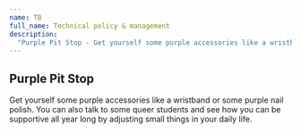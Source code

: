 ```yaml
---
name: TB
full_name: Technical policy & management
description:
  "Purple Pit Stop - Get yourself some purple accessories like a wristband or some purple nail polish. You can also talk to some queer students and see how you can be supportive all year long by adjusting small things in your daily life. "
---
```


## Purple Pit Stop
Get yourself some purple accessories like a wristband or some purple nail polish.
You can also talk to some queer students and see how you can be supportive all year long by adjusting small things in your daily life.
